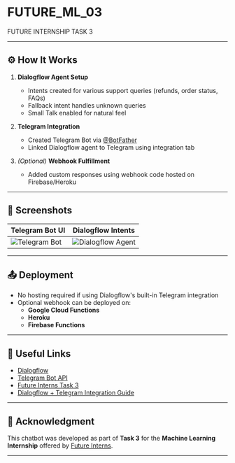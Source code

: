 # FUTURE_ML_03
FUTURE INTERNSHIP TASK 3

---

## ⚙️ How It Works

1. **Dialogflow Agent Setup**
   - Intents created for various support queries (refunds, order status, FAQs)
   - Fallback intent handles unknown queries
   - Small Talk enabled for natural feel

2. **Telegram Integration**
   - Created Telegram Bot via [@BotFather](https://t.me/BotFather)
   - Linked Dialogflow agent to Telegram using integration tab

3. *(Optional)* **Webhook Fulfillment**
   - Added custom responses using webhook code hosted on Firebase/Heroku

---

## 📸 Screenshots

| Telegram Bot UI | Dialogflow Intents |
|------------------|---------------------|
| ![Telegram Bot](bot_screenshots/bot_ui.png) | ![Dialogflow Agent](bot_screenshots/dialogflow_ui.png) |

---

## 📤 Deployment

- No hosting required if using Dialogflow's built-in Telegram integration
- Optional webhook can be deployed on:
  - **Google Cloud Functions**
  - **Heroku**
  - **Firebase Functions**

---

## 🔗 Useful Links

- [Dialogflow](https://dialogflow.cloud.google.com/)
- [Telegram Bot API](https://core.telegram.org/bots/api)
- [Future Interns Task 3](https://futureinterns.com/machine-learning-task-3/)
- [Dialogflow + Telegram Integration Guide](https://cloud.google.com/dialogflow/docs/integrations/telegram)

---

## 🙌 Acknowledgment

This chatbot was developed as part of **Task 3** for the **Machine Learning Internship** offered by [Future Interns](https://futureinterns.com/).

---

